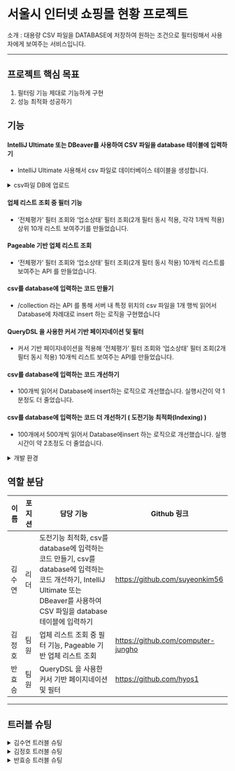 # 서울시 인터넷 쇼핑몰 현황 프로젝트
소개 : 대용량 CSV 파일을 DATABASE에 저장하여 원하는 조건으로 필터링해서 사용자에게 보여주는 서비스입니다.

---
## 프로젝트 핵심 목표
1. 필터링 기능 제대로 기능하게 구현
2. 성능 최적화 성공하기

## 기능
#### IntelliJ Ultimate 또는 DBeaver를 사용하여 CSV 파일을 database 테이블에 입력하기
- IntelliJ Ultimate 사용해서 csv 파일로 데이터베이스 테이블을 생성합니다.

<details>
<summary>csv파일 DB에 업로드</summary>

1. mysql 서버 연결
2. schema.sql 실행
3. database - localhost - 임의의 스키마 - seoul_internet_shopping_mall_status table 우클릭
4. import/export - import data from files 선택
5. seoul_internet_shopping_mall_status.csv 선택
6. ok 누르기

</details>

#### 업체 리스트 조회 중 필터 기능
- ‘전체평가’ 필터 조회와 ‘업소상태’ 필터 조회(2개 필터 동시 적용, 각각 1개씩 적용) 상위 10개 리스트 보여주기를 만들었습니다.

#### Pageable 기반 업체 리스트 조회 
- ‘전체평가’ 필터 조회와 ‘업소상태’ 필터 조회(2개 필터 동시 적용) 10개씩 리스트를 보여주는 API 를 만들었습니다.
  
#### csv를 database에 입력하는 코드 만들기
- /collection 라는 API 를 통해 서버 내 특정 위치의 csv 파일을 1개 행씩 읽어서 Database에 차례대로 insert 하는 로직을 구현했습니다

#### QueryDSL 을 사용한 커서 기반 페이지네이션 및 필터
- 커서 기반 페이지네이션을 적용해 ‘전체평가’ 필터 조회와 ‘업소상태’ 필터 조회(2개 필터 동시 적용) 10개씩 리스트 보여주는 API를 만들었습니다.

#### csv를 database에 입력하는 코드 개선하기
- 100개씩 읽어서 Database에 insert하는 로직으로 개선했습니다. 실행시간이 약 1분정도 더 줄었습니다.

#### csv를 database에 입력하는 코드 더 개선하기 ( 도전기능 최적화(Indexing) )
- 100개에서 500개씩 읽어서 Database에insert 하는 로직으로 개선했습니다. 실행시간이 약 2초정도 더 줄었습니다.

<details>
  <summary>개발 환경</summary>
Java 17

Spring Boot 3.x

MySQL

Apache Commons CSV

IntelliJ Ultimate
</details>


## 역할 분담

| 이름   | 포지션   | 담당 기능                                                                                                           | Github 링크                       |
|--------|----------|-----------------------------------------------------------------------------------------------------------------------------|-----------------------------------|
| 김수연 | 리더     | 도전기능 최적화, csv를 database에 입력하는 코드 만들기, csv를 database에 입력하는 코드 개선하기, IntelliJ Ultimate 또는 DBeaver를 사용하여 CSV 파일을 database 테이블에 입력하기 | https://github.com/suyeonkim56 |
| 김정호 | 팀원   | 업체 리스트 조회 중 필터 기능, Pageable 기반 업체 리스트 조회                          | https://github.com/computer-jungho |
| 반효승 | 팀원     | QueryDSL 을 사용한 커서 기반 페이지네이션 및 필터                                            | https://github.com/hyos1    |

---

## 트러블 슈팅
<details>
  <summary>김수연 트러블 슈팅</summary>
  
  처음엔 JDBC 기반으로 CSV 데이터를 데이터베이스에 삽입하는 방식을 사용했습니다. 그런데 프로젝트 중반, 팀원 기능과 통합하면서 발생한 DB 관련 에러를 보고, 이게 삽입 방식의 문제라고 착각했습니다. 그래서 JPA 방식으로 리팩토링을 진행했어요. 그리고 리팩토링한 API를 실행하니 save()를 통해 1건씩 JPA로 삽입하는 방식이라, 13만 건 기준 2시간이 넘게 걸렸습니다. 이전엔 10분도 안 걸리던 작업이었는데 말이죠.

이상하다 싶어 다시 문제를 들여다봤고, 결국 원인은 삽입 방식이 아닌 Entity에 필요한 컬럼(id)이 누락되어 있었던 것이었습니다. 해당 컬럼을 추가하니 필터 기능 에러는 바로 해결됐고, 삽입 방식도 다시 JDBC로 되돌리면서 성능 문제도 해결됐습니다.
이러한 문제를 겪고 나니, 원인을 넓게 보고 검증하는 과정이 정말 중요하다는 걸 배웠습니다. 또한, 이 경험을 통해, 기술은 항상 "좋고 나쁨"이 아니라 "적재적소"가 핵심이라는 걸 다시 한 번 느끼게 되었습니다.
</details>

<details>
  <summary>김정호 트러블 슈팅</summary>
  
</details>

<details>
  <summary>반효승 트러블 슈팅</summary>
  
</details>

